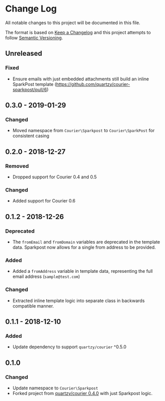 # Change Log

All notable changes to this project will be documented in this file.

The format is based on [Keep a Changelog](http://keepachangelog.com/en/1.0.0/)
and this project attempts to follow [Semantic Versioning](http://semver.org/spec/v2.0.0.html).

## Unreleased

### Fixed

* Ensure emails with just embedded attachments still build an inline SparkPost template (https://github.com/quartzy/courier-sparkpost/pull/6)

## 0.3.0 - 2019-01-29

### Changed

* Moved namespace from `Courier\Sparkpost` to `Courier\SparkPost` for consistent casing

## 0.2.0 - 2018-12-27

### Removed

* Dropped support for Courier 0.4 and 0.5

### Changed

* Added support for Courier 0.6

## 0.1.2 - 2018-12-26

### Deprecated

* The `fromEmail` and `fromDomain` variables are deprecated in the template data. Sparkpost now allows for a single
from address to be provided.

### Added

* Added a `fromAddress` variable in template data, representing the full email address (`sample@test.com`)

### Changed

* Extracted inline template logic into separate class in backwards compatible manner.

## 0.1.1 - 2018-12-10

### Added

* Update dependency to support `quartzy/courier` ^0.5.0

## 0.1.0

### Changed

* Update namespace to `Courier\Sparkpost`
* Forked project from [quartzy/courier 0.4.0](https://github.com/quartzy/courier) with just Sparkpost logic.
